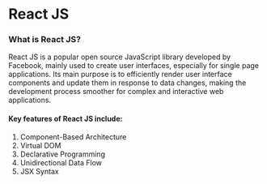 # React JS

### What is React JS?

React JS is a popular open source JavaScript library developed by Facebook, mainly used to create user interfaces, especially for single page applications. Its main purpose is to efficiently render user interface components and update them in response to data changes, making the development process smoother for complex and interactive web applications.

#### Key features of React JS include:

1. Component-Based Architecture
2. Virtual DOM
3. Declarative Programming
4. Unidirectional Data Flow
5. JSX Syntax